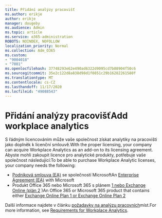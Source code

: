 ```yaml
---
title: Přidání analýzy pracovišť
ms.author: erikje
author: erikje
manager: dougeby
ms.audience: Admin
ms.topic: article
ms.service: o365-administration
ROBOTS: NOINDEX, NOFOLLOW
localization_priority: Normal
ms.collection: Adm_O365
ms.custom:
- "9004018"
- "7081"
ms.openlocfilehash: 37748293e62e490ad6322d9095cd7b08904f50c6
ms.sourcegitcommit: 35e2c122d8a838d98d1f0851c29b16282261580f
ms.translationtype: MT
ms.contentlocale: cs-CZ
ms.lasthandoff: 11/17/2020
ms.locfileid: "49088543"
---
```

# <a name="add-workplace-analytics"></a><span data-ttu-id="49f45-102">Přidání analýzy pracovišť</span><span class="sxs-lookup"><span data-stu-id="49f45-102">Add workplace analytics</span></span>

<span data-ttu-id="49f45-103">S řádným licencováním může vaše společnost získat analytiky na pracovišti jako doplněk k licenční smlouvě.</span><span class="sxs-lookup"><span data-stu-id="49f45-103">With the proper licensing, your company can acquire Workplace Analytics as an add-on to its licensing agreement.</span></span> <span data-ttu-id="49f45-104">Abyste mohli zakoupit licence pro analytické produkty, potřebuje vaše společnost následující:</span><span class="sxs-lookup"><span data-stu-id="49f45-104">To be able to purchase Workplace Analytic licenses, your company needs the following:</span></span> 

- <span data-ttu-id="49f45-105">[Podniková smlouva (EA)](https://docs.microsoft.com/workplace-analytics/setup/environment-requirements#enterprise-agreements) se společností Microsoft</span><span class="sxs-lookup"><span data-stu-id="49f45-105">An [Enterprise Agreement (EA)](https://docs.microsoft.com/workplace-analytics/setup/environment-requirements#enterprise-agreements) with Microsoft</span></span>
- <span data-ttu-id="49f45-106">Produkt Office 365 nebo Microsoft 365 s plánem [1 nebo Exchange Online (plán 2](https://docs.microsoft.com/workplace-analytics/setup/environment-requirements#exchange-online-plans) )</span><span class="sxs-lookup"><span data-stu-id="49f45-106">An Office 365 or Microsoft 365 product that contains either [Exchange Online Plan 1 or Exchange Online Plan 2](https://docs.microsoft.com/workplace-analytics/setup/environment-requirements#exchange-online-plans)</span></span>

<span data-ttu-id="49f45-107">Další informace najdete v článku [požadavky na analýzu pracovních](https://docs.microsoft.com/workplace-analytics/setup/environment-requirements)míst.</span><span class="sxs-lookup"><span data-stu-id="49f45-107">For more information, see [Requirements for Workplace Analytics](https://docs.microsoft.com/workplace-analytics/setup/environment-requirements).</span></span> 
